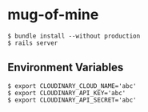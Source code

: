 # mug-of-mine

`$ bundle install --without production`<br>
`$ rails server`

## Environment Variables
`$ export CLOUDINARY_CLOUD_NAME='abc'`<br>
`$ export CLOUDINARY_API_KEY='abc'`<br>
`$ export CLOUDINARY_API_SECRET='abc'`
